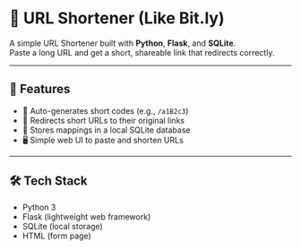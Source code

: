 # 🔗 URL Shortener (Like Bit.ly)

A simple URL Shortener built with **Python**, **Flask**, and **SQLite**.  
Paste a long URL and get a short, shareable link that redirects correctly.

---

## 🚀 Features

- 🧠 Auto-generates short codes (e.g., `/a1B2c3`)
- 🔗 Redirects short URLs to their original links
- 💾 Stores mappings in a local SQLite database
- 🖥️ Simple web UI to paste and shorten URLs

---

## 🛠️ Tech Stack

- Python 3
- Flask (lightweight web framework)
- SQLite (local storage)
- HTML (form page)



